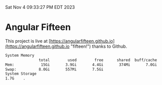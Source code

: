 Sat Nov  4 09:33:27 PM EDT 2023

# Angular Fifteen


This project is live at [https://angularfifteen.github.io](https://angularfifteen.github.io "fifteen!") thanks to Github.

```bash
System Memory
               total        used        free      shared  buff/cache   available
Mem:            15Gi       3.9Gi       4.4Gi       374Mi       7.0Gi        10Gi
Swap:          8.0Gi       557Mi       7.5Gi
System Storage
1.7G	.
```
```bash

